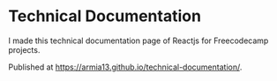 # Technical Documentation

I made this technical documentation page of Reactjs for Freecodecamp projects.

Published at https://armia13.github.io/technical-documentation/.
